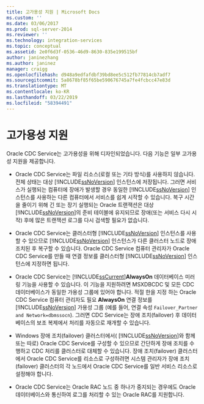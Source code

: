 ```yaml
---
title: 고가용성 지원 | Microsoft Docs
ms.custom: ''
ms.date: 03/06/2017
ms.prod: sql-server-2014
ms.reviewer: ''
ms.technology: integration-services
ms.topic: conceptual
ms.assetid: 2e0f6d3f-0536-46d9-8630-835e199515bf
author: janinezhang
ms.author: janinez
manager: craigg
ms.openlocfilehash: d948a9edfafdbf39bd8ee5c512fb77814cb7adf7
ms.sourcegitcommit: 5a8678bf85f65be590676745a7fe4fcbcc47e83d
ms.translationtype: MT
ms.contentlocale: ko-KR
ms.lasthandoff: 03/22/2019
ms.locfileid: "58394491"
---
```

# <a name="high-availability-support"></a>고가용성 지원
  Oracle CDC Service는 고가용성을 위해 디자인되었습니다. 다음 기능은 일부 고가용성 지원을 제공합니다.  
  
-   Oracle CDC Service는 파일 리소스(로컬 또는 기타 방식)를 사용하지 않습니다. 전체 상태는 대상 [!INCLUDE[ssNoVersion](../../includes/ssnoversion-md.md)] 인스턴스에 저장됩니다. 그러면 서비스가 실행되는 컴퓨터에 장애가 발생할 경우 동일한 [!INCLUDE[ssNoVersion](../../includes/ssnoversion-md.md)] 인스턴스를 사용하는 다른 컴퓨터에서 서비스를 쉽게 시작할 수 있습니다. 복구 시간을 줄이기 위해 긴 또는 장기 실행되는 Oracle 트랜잭션은 대상 [!INCLUDE[ssNoVersion](../../includes/ssnoversion-md.md)]의 준비 테이블에 유지되므로 장애(또는 서비스 다시 시작) 후에 많은 트랜잭션 로그를 다시 검색할 필요가 없습니다.  
  
-   Oracle CDC Service는 클러스터형 [!INCLUDE[ssNoVersion](../../includes/ssnoversion-md.md)] 인스턴스를 사용할 수 있으므로 [!INCLUDE[ssNoVersion](../../includes/ssnoversion-md.md)] 인스턴스가 다른 클러스터 노드로 장애 조치된 후 복구할 수 있습니다. Oracle CDC Service 컴퓨터 관리자가 Oracle CDC Service를 만들 때 연결 정보를 클러스터형 [!INCLUDE[ssNoVersion](../../includes/ssnoversion-md.md)] 인스턴스에 지정하면 됩니다.  
  
-   Oracle CDC Service는 [!INCLUDE[ssCurrent](../../includes/sscurrent-md.md)]**AlwaysOn** 데이터베이스 미러링 기능을 사용할 수 있습니다. 이 기능을 지원하려면 MSXDBCDC 및 모든 CDC 데이터베이스가 동일한 가용성 그룹에 있어야 합니다. 적절 한을 지정 하는 Oracle CDC Service 컴퓨터 관리자도 필요 **AlwaysOn** 연결 정보를 [!INCLUDE[ssNoVersion](../../includes/ssnoversion-md.md)] 가용성 그룹 (예를 들어, 연결 속성 `Failover_Partner and Network=dbmssocn`). 그러면 CDC Service는 장애 조치(failover) 후 데이터베이스의 보조 복제에서 처리를 자동으로 재개할 수 있습니다.  
  
-   Windows 장애 조치(failover) 클러스터에서( [!INCLUDE[ssNoVersion](../../includes/ssnoversion-md.md)]와 함께 또는 따로) Oracle CDC Service를 구성할 수 있으므로 간단하게 장애 조치를 수행하고 CDC 처리를 클러스터로 대체할 수 있습니다. 장애 조치(failover) 클러스터에서 Oracle CDC Service를 리소스로 구성하려면 시스템 관리자가 장애 조치(failover) 클러스터의 각 노드에서 Oracle CDC Service를 일반 서비스 리소스로 설정해야 합니다.  
  
-   Oracle CDC Service는 Oracle RAC 노드 중 하나가 중지되는 경우에도 Oracle 데이터베이스와 통신하여 로그를 처리할 수 있는 Oracle RAC를 지원합니다.  
  
  
